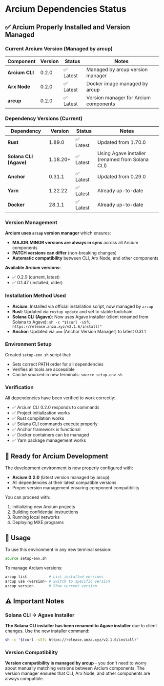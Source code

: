 # Arcium Dependencies Status

## ✅ Arcium Properly Installed and Version Managed

### Current Arcium Version (Managed by arcup)

| Component | Version | Status | Notes |
|-----------|---------|---------|-------|
| **Arcium CLI** | 0.2.0 | ✅ Latest | Managed by arcup version manager |
| **Arx Node** | 0.2.0 | ✅ Latest | Docker image managed by arcup |
| **arcup** | 0.2.0 | ✅ Latest | Version manager for Arcium components |

### Dependency Versions (Current)

| Dependency | Version | Status | Notes |
|------------|---------|---------|-------|
| **Rust** | 1.89.0 | ✅ Latest | Updated from 1.70.0 |
| **Solana CLI (Agave)** | 1.18.20+ | ✅ Latest | Using Agave installer (renamed from Solana CLI) |
| **Anchor** | 0.31.1 | ✅ Latest | Updated from 0.29.0 |
| **Yarn** | 1.22.22 | ✅ Latest | Already up-to-date |
| **Docker** | 28.1.1 | ✅ Latest | Already up-to-date |

### Version Management

**Arcium uses `arcup` version manager** which ensures:
- **MAJOR.MINOR versions are always in sync** across all Arcium components
- **PATCH versions can differ** (non-breaking changes)
- **Automatic compatibility** between CLI, Arx Node, and other components

**Available Arcium versions:**
- ✅ 0.2.0 (current, latest)
- ✅ 0.1.47 (installed, older)

### Installation Method Used

- **Arcium**: Installed via official installation script, now managed by `arcup`
- **Rust**: Updated via `rustup update` and set to stable toolchain
- **Solana CLI (Agave)**: Now uses Agave installer (client renamed from Solana to Agave): `sh -c "$(curl -sSfL https://release.anza.xyz/v2.1.6/install)"`
- **Anchor**: Updated via `avm` (Anchor Version Manager) to latest 0.31.1

### Environment Setup

Created `setup-env.sh` script that:
- Sets correct PATH order for all dependencies
- Verifies all tools are accessible
- Can be sourced in new terminals: `source setup-env.sh`

### Verification

All dependencies have been verified to work correctly:
- ✅ Arcium CLI 0.2.0 responds to commands
- ✅ Project initialization works
- ✅ Rust compilation works
- ✅ Solana CLI commands execute properly
- ✅ Anchor framework is functional
- ✅ Docker containers can be managed
- ✅ Yarn package management works

## 🚀 Ready for Arcium Development

The development environment is now properly configured with:
- **Arcium 0.2.0** (latest version managed by arcup)
- All dependencies at their latest compatible versions
- Proper version management ensuring component compatibility

You can proceed with:
1. Initializing new Arcium projects
2. Building confidential instructions
3. Running local networks
4. Deploying MXE programs

## 📝 Usage

To use this environment in any new terminal session:
```bash
source setup-env.sh
```

To manage Arcium versions:
```bash
arcup list          # List installed versions
arcup use <version> # Switch to specific version
arcup version       # Show current version
```

## ⚠️ Important Notes

### Solana CLI → Agave Installer
**The Solana CLI installer has been renamed to Agave installer** due to client changes. Use the new installer command:
```bash
sh -c "$(curl -sSfL https://release.anza.xyz/v2.1.6/install)"
```

### Version Compatibility
**Version compatibility is managed by arcup** - you don't need to worry about manually matching versions between Arcium components. The version manager ensures that CLI, Arx Node, and other components are always compatible.
